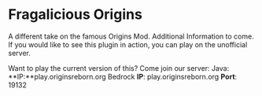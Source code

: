Fragalicious Origins
======

A different take on the famous Origins Mod. Additional Information to come. 
If you would like to see this plugin in action, you can play on the unofficial server.

Want to play the current version of this? Come join our server:
Java: **IP:**play.originsreborn.org
Bedrock **IP**: play.originsreborn.org  **Port**: 19132 
